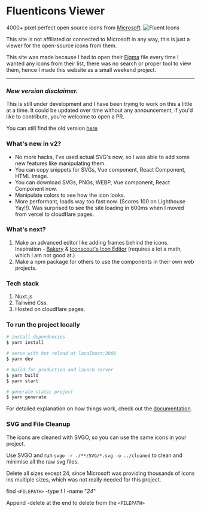# Fluenticons Viewer

4000+ pixel perfect open source icons from [Microsoft](https://github.com/microsoft/fluentui-system-icons).
![Fluent Icons](https://fluenticons.co/social/icon.png)

This site is not affiliated or connected to Microsoft in any way, this is just a viewer for the open-source icons from them.

This site was made because I had to open their [Figma](https://www.figma.com/community/file/836835755999342788) file every time I wanted any icons from their list, there was no search or proper tool to view them, hence I made this website as a small weekend project.

---

### ***New version disclaimer.***
This is still under development and I have been trying to work on this a little at a time. It could be updated over time without any announcement, if you'd like to contribute, you're welcome to open a PR.

You can still find the old version [here](https://github.com/fayazara/fluenticons-old)


### What's new in v2?

- No more hacks, I've used actual SVG's now, so I was able to add some new features like manipulating them.
- You can copy snippets for SVGs, Vue component, React Component, HTML Image.
- You can download SVGs, PNGs, WEBP, Vue component, React Component now.
- Manipulate colors to see how the icon looks.
- More performant, loads way too fast now. (Scores 100 on Lighthouse Yay!!). Was surprised to see the site loading in 600ms when I moved from vercel to cloudflare pages.

### What's next?

1. Make an advanced editor like adding frames behind the icons. Inspiration - [Bakery](https://apps.apple.com/ne/app/bakery-simple-icon-maker/id1575220747?mt=12) & [Iconscout's Icon Editor](https://iconscout.com/icon-editor) (requires a lot a math, which I am not good at.)
2. Make a npm package for others to use the components in their own web projects.




### Tech stack
1. Nuxt.js
2. Tailwind Css.
3. Hosted on cloudflare pages.

### To run the project locally

```bash
# install dependencies
$ yarn install

# serve with hot reload at localhost:3000
$ yarn dev

# build for production and launch server
$ yarn build
$ yarn start

# generate static project
$ yarn generate
```

For detailed explanation on how things work, check out the [documentation](https://nuxtjs.org).

### SVG and File Cleanup

The icons are cleaned with SVGO, so you can use the same icons in your project.

Use SVGO and run `svgo -r ./**/SVG/*.svg -o ../cleaned` to clean and minimise all the raw svg files.

Delete all sizes except 24, since Microsoft was providing thousands of icons ins multiple sizes, which was not really needed for this project.

find `<FILEPATH>` -type f \! -name "_24_"

Append -delete at the end to delete from the `<FILEPATH>`



